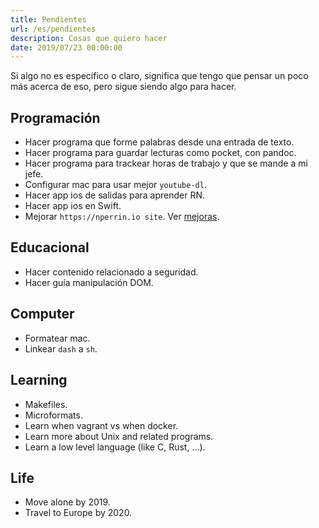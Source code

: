 ```yaml
---
title: Pendientes
url: /es/pendientes
description: Cosas que quiero hacer
date: 2019/07/23 00:00:00
---
```


Si algo no es específico o claro, significa que tengo que pensar un poco más acerca de eso, pero sigue siendo algo para hacer.

## Programación

- Hacer programa que forme palabras desde una entrada de texto.
- Hacer programa para guardar lecturas como pocket, con pandoc.
- Hacer programa para trackear horas de trabajo y que se mande a mi jefe.
- Configurar mac para usar mejor `youtube-dl`.
- Hacer app ios de salidas para aprender RN.
- Hacer app ios en Swift.
- Mejorar `https://nperrin.io site`. Ver [mejoras](/es/mejoras).

## Educacional

- Hacer contenido relacionado a seguridad.
- Hacer guía manipulación DOM.

## Computer

- Formatear mac.
- Linkear `dash` a `sh`.

## Learning

- Makefiles.
- Microformats.
- Learn when vagrant vs when docker.
- Learn more about Unix and related programs.
- Learn a low level language (like C, Rust, ...).

## Life

- Move alone by 2019.
- Travel to Europe by 2020.

